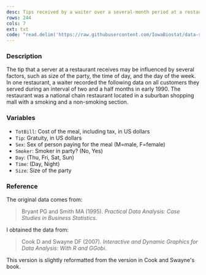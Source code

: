 ```yaml
---
desc: Tips received by a waiter over a several-month period at a restaurant
rows: 244
cols: 7
ext: txt
code: "read.delim('https://raw.githubusercontent.com/IowaBiostat/data-sets/main/tips/tips.txt')"
---
```


### Description

The tip that a server at a restaurant receives may be influenced by several factors, such as size of the party, the time of day, and the day of the week. In one restaurant, a waiter recorded the following data on all customers they served during an interval of two and a half months in early 1990. The restaurant was a national chain restaurant located in a suburban shopping mall with a smoking and a non-smoking section.

### Variables

* `TotBill`: Cost of the meal, including tax, in US dollars
* `Tip`: Gratuity, in US dollars
* `Sex`: Sex of person paying for the meal (M=male, F=female)
* `Smoker`: Smoker in party? (No, Yes)
* `Day`: (Thu, Fri, Sat, Sun)
* `Time`: (Day, Night)
* `Size`: Size of the party

### Reference

The original data comes from:

> Bryant PG and Smith MA (1995). *Practical Data Analysis: Case Studies in Business Statistics.*

I obtained the data from:

> Cook D and Swayne DF (2007). *Interactive and Dynamic Graphics for Data Analysis: With R and GGobi*.

This version is slightly reformatted from the version in Cook and Swayne's book.
